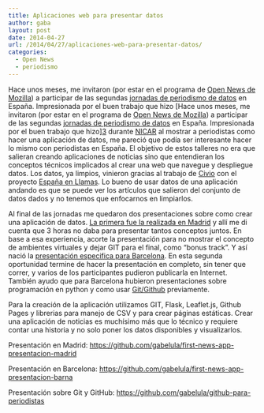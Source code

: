 ```yaml
---
title: Aplicaciones web para presentar datos
author: gaba
layout: post
date: 2014-04-27
url: /2014/04/27/aplicaciones-web-para-presentar-datos/
categories:
  - Open News
  - periodismo
---
```

Hace unos meses, me invitaron (por estar en el programa de [Open News de Mozilla][1]) a participar de las segundas [jornadas de periodismo de datos][2] en España. Impresionada por el buen trabajo que hizo [Hace unos meses, me invitaron (por estar en el programa de [Open News de Mozilla][1]) a participar de las segundas [jornadas de periodismo de datos][2] en España. Impresionada por el buen trabajo que hizo][3] durante [NICAR][4] al mostrar a periodistas como hacer una aplicación de datos, me pareció que podía ser interesante hacer lo mismo con periodistas en España. El objetivo de estos talleres no era que salieran creando aplicaciones de noticias sino que entendieran los conceptos técnicos implicados al crear una web que navegue y despliegue datos. Los datos, ya limpios, vinieron gracias al trabajo de [Civio][5] con el proyecto [España en Llamas][6]. Lo bueno de usar datos de una aplicación andando es que se puede ver los artículos que salieron del conjunto de datos dados y no tenemos que enfocarnos en limpiarlos. 

Al final de las jornadas me quedaron dos presentaciones sobre como crear una aplicación de datos. [La primera fue la realizada en Madrid][7] y allí me di cuenta que 3 horas no daba para presentar tantos conceptos juntos. En base a esa experiencia, acorte la presentación para no mostrar el concepto de ambientes virtuales y dejar GIT para el final, como &#8220;bonus track”. Y así nació la [presentación especifica para Barcelona][8]. En esta segunda oportunidad termine de hacer la presentación en completo, sin tener que correr, y varios de los participantes pudieron publicarla en Internet. También ayudo que para Barcelona hubieron presentaciones sobre programación en python y como usar [Git/Github][9] previamente.

Para la creación de la aplicación utilizamos GIT, Flask, Leaflet.js, Github Pages y librerias para manejo de CSV y para crear páginas estáticas. Crear una aplicación de noticias es muchísimo más que lo técnico y requiere contar una historia y no solo poner los datos disponibles y visualizarlos.

Presentación en Madrid: <https://github.com/gabelula/first-news-app-presentacion-madrid>
  
Presentación en Barcelona: <https://github.com/gabelula/first-news-app-presentacion-barna>
  
Presentación sobre Git y GitHub: <https://github.com/gabelula/github-para-periodistas>

 [1]: http://www.opennews.org/
 [2]: http://periodismodatos.okfn.es/
 [3]: http://palewi.re/who-is-ben-welsh/
 [4]: http://ire.org/conferences/nicar-2014/
 [5]: http://www.civio.es/en/
 [6]: http://espanaenllamas.es/
 [7]: http://gabelula.github.io/first-news-app-presentacion-madrid/
 [8]: http://gabelula.github.io/first-news-app-presentacion-barna/
 [9]: http://gabelula.github.io/github-para-periodistas-presentacion/